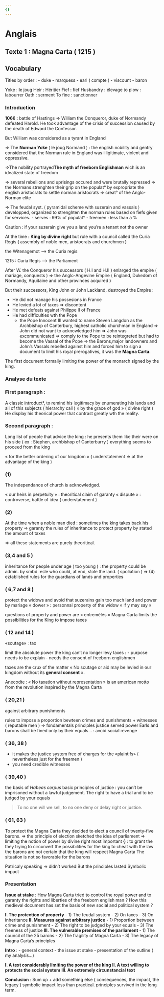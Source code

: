 ```yaml
---
{}
---
```

# Anglais

## Texte 1 : Magna Carta ( 1215 )

## Vocabulary 

Titles by order : 
	 - duke
	 - marquess
	 - earl ( compte )
	 - viscount
	 - baron

Yoke : le joug
Heir : Héritier
Fief : fief
Husbandry : élevage 
to plow : labourrer 
Oath : serment
To fine  : sanctionner 


### Introduction 

**1066** : battle of Hastings ⇒ William the Conqueror, duke of Normandy defeated Harold. He took advantage of the crisis of succession caused by the death of Edward the Confessor.

But William was considered as a tyrant in England

⇒ The **Norman Yoke** ( le joug Normand ) : the english nobility and gentry considered that the Norman rule in England was illigitimate, violent and oppressive.

⇒The nobility portrayed**The myth of freeborn Englishman** wich is an idealized state of freedom 

⇒ several rebellions and uprisings occured and were brutally repressed ⇒ the Normans strenghten their grip on the populat° by expropriate the english aristocrats to settle norman aristocrats ⇒ creat° of the Anglo-Norman elite 

⇒ The feudal syst. ( pyramidal scheme with suzerain and vassals ) developped, organized to strenghten the norman rules based on fiefs given for services.
	- serves : 99% of populat°
	- freemen : less than a % 

Caution : if your suzerain give you a land you’re a tenant not the owner 

At the time : **King by divine right** but rule with a council called the Curia Regis ( assembly of noble men, aristocrats and churchmen ) 

the Witenagemot –> the Curia regis 

1215 : Curia Regis –> the Parliament 

After W. the Conqueror his successors ( H.I and H.II ) enlarged the empire ( mariage, conquests ) ⇒ the Anglo-Angevine Empire ( England, Dukedom of Normandy, Aquitaine and other provinces acquired )

But their successors, King John or John Lackland, destroyed the Empire :
- He did not manage his possesions in France
- He levied a lot of taxes ⇒ discontent 
- He met defeats against Philippe II of France 
- He had difficulties wth the Pope 
	- the Pope Innocent III wanted to name  Steven Langdon as the Archbishop of Canterbury, highest catholic churchman in England ⇒ John did not want to acknowledged him ⇒ John was excommunicated ⇒ comply to the Pope to be reintegreted but had to become the Vassal of the Pope ⇒ the Barons,major landowners and John’s Vassals rebelled against him and forced him to sign a document to limit his royal prerogatives, it was the **Magna Carta**.

The first document formally limiting the power of the monarch signed by the king.

### Analyse du texte 

### First paragraph : 

A classic introduct°, to remind his legitimacy by enumerating his lands and all of this subjects ( hierarchy call ) « by the grace of god » ( divine right ) He display his theorical power that contrast greatly wth the reality.

### Second paragraph : 

Long list of people that advice the king : 
he presents them like their were on his side ( ex : Stephen, archbishop of Canterburry )
everything seems to proceed from the king 

« for the better ordering of our kingdom » ( understatement ⇒ at the advantage of the king )

### (1) 

The independance of church is acknowledged.

« our heirs in perpetuity » : theoritical claim of garanty 
« dispute » : controverse, battle of idea ( understatement ) 

### (2)

At the time when a noble man died : sometimes the king takes back his property 
⇒ garanty the rules of inheritance to protect property by stated the amount of taxes 

⇒ all these statements are purely theoritical.

### (3,4 and 5 ) 

inheritance for people under age ( too young ) : the property could be admin. by smbd. esle who could, at end, stole the land. ( spoliation )
⇒ (4) eztablished rules for the guardians of lands and properties 

### ( 6,7 and 8 ) 

protect the widows and avoid that suzerains gain too much land and power by mariage 
« dower » : personnal property of the widow 
« if y may say » 

questions of property and power are « entremêlés » 
Magna Carta limits the possibilities for the King to impose taxes 

### ( 12 and 14 )

«scutage» : tax 

limit the absolute power 
the king can’t no longer levy taxes :
	- purpose needs to be explain
	- needs the consent of freeborn englishmen

taxes are the crux of the matter 
« No scutage or aid may be levied in our kingdom without its **general consent** ».

Anecodte : « No taxation without representation » is an american motto from the revolution inspired by the Magna Carta 

### ( 20,21 ) 

against arbitrary punishments 

rules to impose a proportion bewteen crimes and punishments + witnesses ( reputable men ) ⇒ fondamentals principles
justice served power 
Earls and barons shall be fined only by their equals… : avoid social revenge 

### ( 36, 38 )

- it makes the justice system free of charges for the «plaintifs» ( nevertheless just for the freemen )
- you need credible witnesses 

### ( 39,40 )

the basis of *Habeas corpus*
basic principles of justice : you can’t be imprisoned without a lawful judgement.
The right to have a trial and to be judged by your equals

> To no one will we sell, to no one deny or delay right or justice.

### ( 61, 63 )

To protect the Magna Carta they decided to elect a council of twenty-five barons.
⇒ the principle of election sketched the idea of parliament ⇒ limiting the notion of power by divine right 
most important § : to grant the
they trying to circonvert the possibilities for the king to cheat with the law 
the barons are not certain that the king will respect Magna Carta 
The situation is not so favorable for the barons 

Patricaly speaking ⇒ didn’t worked 
But the principles lasted 
Symbolic impact 

### Presentation 

**Issue at stake** : How Magna Carta tried to control the royal power and to garanty the rights and liberties of the freeborn english man ? How this medieval document has set the basis of new social and  political system ?

**I. The protection of property**
	- 1) The feudal system 
	- 2) On taxes 
	- 3) On inheritance 
**II. Measures against arbitrary justice**
	- 1) Proportion between crime and punishment 
	- 2) The right to be judged by your equals
	- 3) The freeness of justice 
**III. The vulnerable premises of the parliament**
	- 1) The council of the 25 barons
	- 2) The fragility of Magna Carta
	- 3) The legacy of Magna Carta’s principles

**Intro** : 
	- general context 
	- the issue at stake
	- presentation of the outline ( my analysis…)

**I. A text considerably limiting the power of the king**
**II. A text willing to protects the social system**
**III. An extremely circunstancial text** 

**Conclusion** : Sum up + add something else ( consequences, the impact, the legacy ) symbolic impact less than practical. principles survived in the long term.